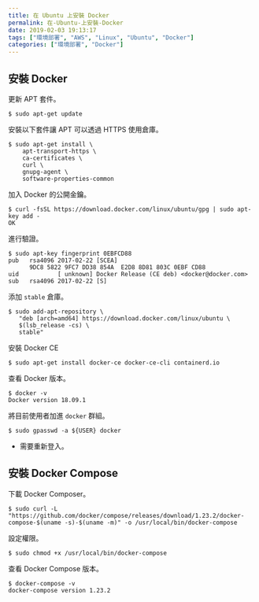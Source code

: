 ```yaml
---
title: 在 Ubuntu 上安裝 Docker
permalink: 在-Ubuntu-上安裝-Docker
date: 2019-02-03 19:13:17
tags: ["環境部署", "AWS", "Linux", "Ubuntu", "Docker"]
categories: ["環境部署", "Docker"]
---
```


## 安裝 Docker
更新 APT 套件。
```
$ sudo apt-get update
```

安裝以下套件讓 APT 可以透過 HTTPS 使用倉庫。
```
$ sudo apt-get install \
    apt-transport-https \
    ca-certificates \
    curl \
    gnupg-agent \
    software-properties-common
```

加入 Docker 的公開金鑰。
```
$ curl -fsSL https://download.docker.com/linux/ubuntu/gpg | sudo apt-key add -
OK
```

進行驗證。
```
$ sudo apt-key fingerprint 0EBFCD88
pub   rsa4096 2017-02-22 [SCEA]
      9DC8 5822 9FC7 DD38 854A  E2D8 8D81 803C 0EBF CD88
uid           [ unknown] Docker Release (CE deb) <docker@docker.com>
sub   rsa4096 2017-02-22 [S]
```

添加 `stable` 倉庫。
```
$ sudo add-apt-repository \
   "deb [arch=amd64] https://download.docker.com/linux/ubuntu \
   $(lsb_release -cs) \
   stable"
```

安裝 Docker CE
```
$ sudo apt-get install docker-ce docker-ce-cli containerd.io
```

查看 Docker 版本。
```
$ docker -v
Docker version 18.09.1
```

將目前使用者加進 `docker` 群組。
```
$ sudo gpasswd -a ${USER} docker
```
- 需要重新登入。

## 安裝 Docker Compose
下載 Docker Composer。
```
$ sudo curl -L "https://github.com/docker/compose/releases/download/1.23.2/docker-compose-$(uname -s)-$(uname -m)" -o /usr/local/bin/docker-compose
```

設定權限。
```
$ sudo chmod +x /usr/local/bin/docker-compose
```

查看 Docker Compose 版本。
```
$ docker-compose -v
docker-compose version 1.23.2
```
